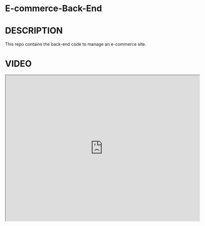 # E-commerce-Back-End
# DESCRIPTION
This repo contains the back-end code to manage an e-commerce site.
# VIDEO
<iframe src="https://drive.google.com/file/d/1R4i3DfRW9DIQISDqlMSihnb4TMEqa5L9/preview" width="640" height="480"></iframe>
